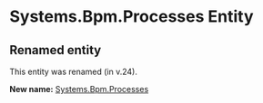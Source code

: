 # Systems.Bpm.Processes Entity

## Renamed entity

This entity was renamed (in v.24).

**New name:** [Systems.Bpm.Processes](Systems.Bpm.Processes.md)
